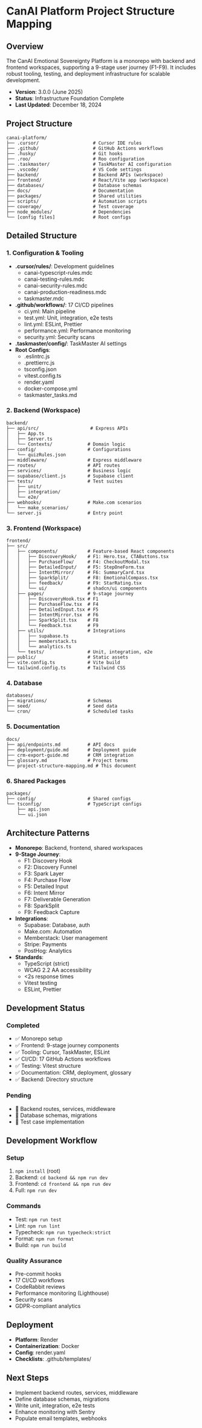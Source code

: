 # CanAI Platform Project Structure Mapping

## Overview

The CanAI Emotional Sovereignty Platform is a monorepo with backend and frontend workspaces, supporting a 9-stage user journey (F1-F9). It includes robust tooling, testing, and deployment infrastructure for scalable development.

- **Version**: 3.0.0 (June 2025)
- **Status**: Infrastructure Foundation Complete
- **Last Updated**: December 18, 2024

## Project Structure

```
canai-platform/
├── .cursor/                    # Cursor IDE rules
├── .github/                    # GitHub Actions workflows
├── .husky/                     # Git hooks
├── .roo/                       # Roo configuration
├── .taskmaster/                # TaskMaster AI configuration
├── .vscode/                    # VS Code settings
├── backend/                    # Backend APIs (workspace)
├── frontend/                   # React/Vite app (workspace)
├── databases/                  # Database schemas
├── docs/                       # Documentation
├── packages/                   # Shared utilities
├── scripts/                    # Automation scripts
├── coverage/                   # Test coverage
├── node_modules/               # Dependencies
└── [config files]              # Root configs
```

## Detailed Structure

### 1. Configuration & Tooling

- **.cursor/rules/**: Development guidelines
  - canai-typescript-rules.mdc
  - canai-testing-rules.mdc
  - canai-security-rules.mdc
  - canai-production-readiness.mdc
  - taskmaster.mdc
- **.github/workflows/**: 17 CI/CD pipelines
  - ci.yml: Main pipeline
  - test.yml: Unit, integration, e2e tests
  - lint.yml: ESLint, Prettier
  - performance.yml: Performance monitoring
  - security.yml: Security scans
- **.taskmaster/config/**: TaskMaster AI settings
- **Root Configs**:
  - .eslintrc.js
  - .prettierrc.js
  - tsconfig.json
  - vitest.config.ts
  - render.yaml
  - docker-compose.yml
  - taskmaster_tasks.md

### 2. Backend (Workspace)

```
backend/
├── api/src/                   # Express APIs
│   ├── App.ts
│   ├── Server.ts
│   └── Contexts/             # Domain logic
├── config/                   # Configurations
│   └── quizRules.json
├── middleware/               # Express middleware
├── routes/                   # API routes
├── services/                 # Business logic
├── supabase/client.js        # Supabase client
├── tests/                    # Test suites
│   ├── unit/
│   ├── integration/
│   └── e2e/
├── webhooks/                 # Make.com scenarios
│   └── make_scenarios/
└── server.js                 # Entry point
```

### 3. Frontend (Workspace)

```
frontend/
├── src/
│   ├── components/           # Feature-based React components
│   │   ├── DiscoveryHook/    # F1: Hero.tsx, CTAButtons.tsx
│   │   ├── PurchaseFlow/     # F4: CheckoutModal.tsx
│   │   ├── DetailedInput/    # F5: StepOneForm.tsx
│   │   ├── IntentMirror/     # F6: SummaryCard.tsx
│   │   ├── SparkSplit/       # F8: EmotionalCompass.tsx
│   │   ├── feedback/         # F9: StarRating.tsx
│   │   └── ui/               # shadcn/ui components
│   ├── pages/                # 9-stage journey
│   │   ├── DiscoveryHook.tsx # F1
│   │   ├── PurchaseFlow.tsx  # F4
│   │   ├── DetailedInput.tsx # F5
│   │   ├── IntentMirror.tsx  # F6
│   │   ├── SparkSplit.tsx    # F8
│   │   └── Feedback.tsx      # F9
│   ├── utils/                # Integrations
│   │   ├── supabase.ts
│   │   ├── memberstack.ts
│   │   └── analytics.ts
│   └── tests/                # Unit, integration, e2e
├── public/                   # Static assets
├── vite.config.ts            # Vite build
└── tailwind.config.ts        # Tailwind CSS
```

### 4. Database

```
databases/
├── migrations/               # Schemas
├── seed/                     # Seed data
└── cron/                     # Scheduled tasks
```

### 5. Documentation

```
docs/
├── api/endpoints.md          # API docs
├── deployment/guide.md       # Deployment guide
├── crm-export-guide.md       # CRM integration
├── glossary.md               # Project terms
└── project-structure-mapping.md # This document
```

### 6. Shared Packages

```
packages/
├── config/                   # Shared configs
└── tsconfig/                 # TypeScript configs
    ├── api.json
    └── ui.json
```

## Architecture Patterns

- **Monorepo**: Backend, frontend, shared workspaces
- **9-Stage Journey**:
  - F1: Discovery Hook
  - F2: Discovery Funnel
  - F3: Spark Layer
  - F4: Purchase Flow
  - F5: Detailed Input
  - F6: Intent Mirror
  - F7: Deliverable Generation
  - F8: SparkSplit
  - F9: Feedback Capture
- **Integrations**:
  - Supabase: Database, auth
  - Make.com: Automation
  - Memberstack: User management
  - Stripe: Payments
  - PostHog: Analytics
- **Standards**:
  - TypeScript (strict)
  - WCAG 2.2 AA accessibility
  - <2s response times
  - Vitest testing
  - ESLint, Prettier

## Development Status

### Completed
- ✅ Monorepo setup
- ✅ Frontend: 9-stage journey components
- ✅ Tooling: Cursor, TaskMaster, ESLint
- ✅ CI/CD: 17 GitHub Actions workflows
- ✅ Testing: Vitest structure
- ✅ Documentation: CRM, deployment, glossary
- ✅ Backend: Directory structure

### Pending
- 🔄 Backend routes, services, middleware
- 🔄 Database schemas, migrations
- 🔄 Test case implementation

## Development Workflow

### Setup
1. `npm install` (root)
2. Backend: `cd backend && npm run dev`
3. Frontend: `cd frontend && npm run dev`
4. Full: `npm run dev`

### Commands
- Test: `npm run test`
- Lint: `npm run lint`
- Typecheck: `npm run typecheck:strict`
- Format: `npm run format`
- Build: `npm run build`

### Quality Assurance
- Pre-commit hooks
- 17 CI/CD workflows
- CodeRabbit reviews
- Performance monitoring (Lighthouse)
- Security scans
- GDPR-compliant analytics

## Deployment
- **Platform**: Render
- **Containerization**: Docker
- **Config**: render.yaml
- **Checklists**: .github/templates/

## Next Steps
- Implement backend routes, services, middleware
- Define database schemas, migrations
- Write unit, integration, e2e tests
- Enhance monitoring with Sentry
- Populate email templates, webhooks
